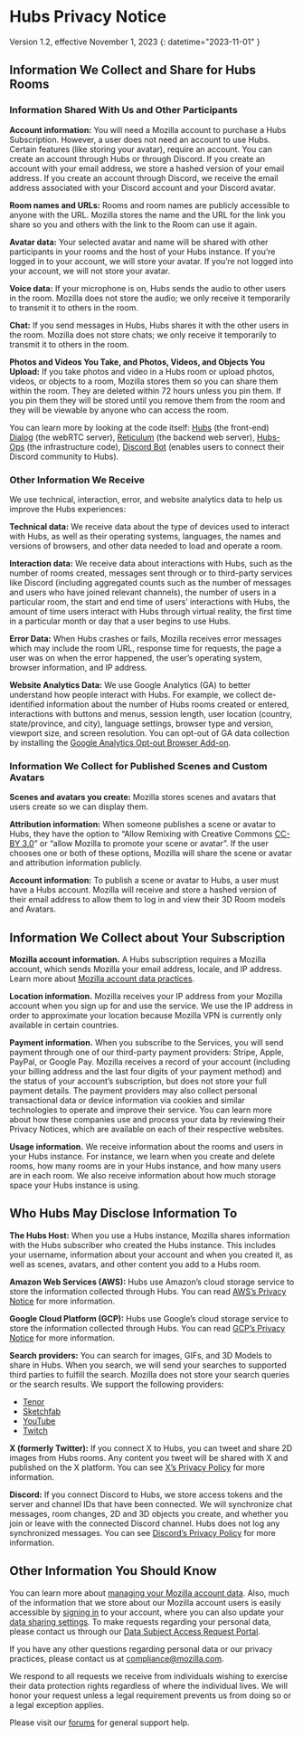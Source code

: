 # Hubs Privacy Notice
Version 1.2, effective November 1, 2023
{: datetime="2023-11-01" }

## Information We Collect and Share for Hubs Rooms

### Information Shared With Us and Other Participants
__Account information:__ You will need a Mozilla account to purchase a Hubs Subscription. However, a user does not need an account to use Hubs. Certain features (like storing your avatar), require an account. You can create an account through Hubs or through Discord. If you create an account with your email address, we store a hashed version of your email address. If you create an account through Discord, we receive the email address associated with your Discord account and your Discord avatar.

__Room names and URLs:__ Rooms and room names are publicly accessible to anyone with the URL. Mozilla stores the name and the URL for the link you share so you and others with the link to the Room can use it again.

__Avatar data:__ Your selected avatar and name will be shared with other participants in your rooms and the host of your Hubs instance. If you’re logged in to your account, we will store your avatar. If you’re not logged into your account, we will not store your avatar.

__Voice data:__ If your microphone is on, Hubs sends the audio to other users in the room. Mozilla does not store the audio; we only receive it temporarily to transmit it to others in the room.

__Chat:__ If you send messages in Hubs, Hubs shares it with the other users in the room. Mozilla does not store chats; we only receive it temporarily to transmit it to others in the room.

__Photos and Videos You Take, and Photos, Videos, and Objects You Upload:__ If you take photos and video in a Hubs room or upload photos, videos, or objects to a room, Mozilla stores them so you can share them within the room. They are deleted within 72 hours unless you pin them. If you pin them they will be stored until you remove them from the room and they will be viewable by anyone who can access the room.

You can learn more by looking at the code itself: [Hubs](https://github.com/mozilla/hubs) (the front-end) [Dialog](https://github.com/mozilla/dialog/) (the webRTC server), [Reticulum](https://github.com/mozilla/reticulum) (the backend web server), [Hubs-Ops](https://github.com/mozilla/hubs-ops) (the infrastructure code), [Discord Bot](https://github.com/MozillaReality/hubs-discord-bot) (enables users to connect their Discord community to Hubs).

### Other Information We Receive
We use technical, interaction, error, and website analytics data to help us improve the Hubs experiences:

__Technical data:__ We receive data about the type of devices used to interact with Hubs, as well as their operating systems, languages, the names and versions of browsers, and other data needed to load and operate a room. 

__Interaction data:__ We receive data about interactions with Hubs, such as the number of rooms created, messages sent through or to third-party services like Discord (including aggregated counts such as the number of messages and users who have joined relevant channels), the number of users in a particular room, the start and end time of users’ interactions with Hubs, the amount of time users interact with Hubs through virtual reality, the first time in a particular month or day that a user begins to use Hubs. 

__Error Data:__ When Hubs crashes or fails, Mozilla receives error messages which may include the room URL, response time for requests, the page a user was on when the error happened, the user’s operating system, browser information, and IP address.

__Website Analytics Data:__ We use Google Analytics (GA) to better understand how people interact with Hubs. For example, we collect de-identified information about the number of Hubs rooms created or entered, interactions with buttons and menus, session length, user location (country, state/province, and city), language settings, browser type and version, viewport size, and screen resolution. You can opt-out of GA data collection by installing the [Google Analytics Opt-out Browser Add-on](https://tools.google.com/dlpage/gaoptout).

### Information We Collect for Published Scenes and Custom Avatars
__Scenes and avatars you create:__ Mozilla stores scenes and avatars that users create so we can display them.

__Attribution information:__ When someone publishes a scene or avatar to Hubs, they have the option to “Allow Remixing with Creative Commons [CC-BY 3.0](https://creativecommons.org/licenses/by/3.0/)” or “allow Mozilla to promote your scene or avatar”. If the user chooses one or both of these options, Mozilla will share the scene or avatar and attribution information publicly.

__Account information:__ To publish a scene or avatar to Hubs, a user must have a Hubs account. Mozilla will receive and store a hashed version of their email address to allow them to log in and view their 3D Room models and Avatars.

## Information We Collect about Your Subscription
__Mozilla account information.__ A Hubs subscription requires a Mozilla account, which sends Mozilla your email address, locale, and IP address. Learn more about [Mozilla account data practices](https://www.mozilla.org/privacy/mozilla-accounts).

__Location information.__ Mozilla receives your IP address from your Mozilla account when you sign up for and use the service. We use the IP address in order to approximate your location because Mozilla VPN is currently only available in certain countries.

__Payment information.__ When you subscribe to the Services, you will send payment through one of our third-party payment providers: Stripe, Apple, PayPal, or Google Pay. Mozilla receives a record of your account (including your billing address and the last four digits of your payment method) and the status of your account’s subscription, but does not store your full payment details. The payment providers may also collect personal transactional data or device information via cookies and similar technologies to operate and improve their service. You can learn more about how these companies use and process your data by reviewing their Privacy Notices, which are available on each of their respective websites.

__Usage information.__ We receive information about the rooms and users in your Hubs instance. For instance, we learn when you create and delete rooms, how many rooms are in your Hubs instance, and how many users are in each room. We also receive information about how much storage space your Hubs instance is using. 

## Who Hubs May Disclose Information To
__The Hubs Host:__ When you use a Hubs instance, Mozilla shares information with the Hubs subscriber who created the Hubs instance. This includes your username, information about your account and when you created it, as well as scenes, avatars, and other content you add to a Hubs room.  

__Amazon Web Services (AWS):__ Hubs use Amazon’s cloud storage service to store the information collected through Hubs. You can read [AWS’s Privacy Notice](https://aws.amazon.com/privacy/) for more information.

__Google Cloud Platform (GCP):__ Hubs use Google’s cloud storage service to store the information collected through Hubs. You can read [GCP’s Privacy Notice](https://cloud.google.com/terms/cloud-privacy-notice) for more information.

__Search providers:__ You can search for images, GIFs, and 3D Models to share in Hubs. When you search, we will send your searches to supported third parties to fulfill the search. Mozilla does not store your search queries or the search results. We support the following providers:
* [Tenor](https://tenor.com/legal-privacy)
* [Sketchfab](https://sketchfab.com/privacy)
* [YouTube](https://policies.google.com/privacy)
* [Twitch](https://www.twitch.tv/p/legal/privacy-policy/)

__X (formerly Twitter):__ If you connect X to Hubs, you can tweet and share 2D images from Hubs rooms. Any content you tweet will be shared with X and published on the X platform. You can see [X’s Privacy Policy](https://twitter.com/privacy) for more information.

__Discord:__ If you connect Discord to Hubs, we store access tokens and the server and channel IDs that have been connected. We will synchronize chat messages, room changes, 2D and 3D objects you create, and whether you join or leave with the connected Discord channel. Hubs does not log any synchronized messages. You can see [Discord’s Privacy Policy](https://discordapp.com/privacy) for more information.

## Other Information You Should Know

You can learn more about [managing your Mozilla account data](https://support.mozilla.org/kb/firefox-accounts-managing-account-data). Also, much of the information that we store about our Mozilla account users is easily accessible by [signing in](https://accounts.firefox.com/signin) to your account, where you can also update your [data sharing settings](https://accounts.firefox.com/settings/). To make requests regarding your personal data, please contact us through our [Data Subject Access Request Portal](https://privacyportal.onetrust.com/webform/1350748f-7139-405c-8188-22740b3b5587/4ba08202-2ede-4934-a89e-f0b0870f95f0).

If you have any other questions regarding personal data or our privacy practices, please contact us at compliance@mozilla.com.

We respond to all requests we receive from individuals wishing to exercise their data protection rights regardless of where the individual lives. We will honor your request unless a legal requirement prevents us from doing so or a legal exception applies.

Please visit our [forums](https://support.mozilla.org/) for general support help.
